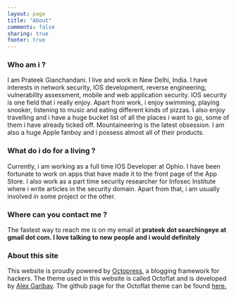 ```yaml
---
layout: page
title: "About"
comments: false
sharing: true
footer: true
---
```


<h3>Who am i ?</h3>

I am Prateek Gianchandani. I live and work in New Delhi, India. I have interests in network security, IOS development, reverse engineering, vulnerability assessment, mobile and web application security. IOS security is one field that i really enjoy. Apart from work, i enjoy swimming, playing snooker, listening to music and eating different kinds of pizzas. I also enjoy travelling and i have a huge bucket list of all the places i want to go, some of them i have already ticked off. Mountaineering is the latest obsession. I am also a huge Apple fanboy and i possess almost all of their products.

<h3>What do i do for a living ?</h3>

Currently, i am working as a full time IOS Developer at Ophio. I have been fortunate to work on apps that have made it to the front page of the App Store. I also work as a part time security researcher for Infosec Institute where i write articles in the security domain. Apart from that, i am usually involved in some project or the other.

<h3>Where can you contact me ?</h3>

The fastest way to reach me is on my email at <b>prateek dot searchingeye at gmail dot com. I love talking to new people and i would definitely</b>

<h3>About this site</h3>

This website is proudly powered by <a href="octopress.org">Octopress</a>, a blogging framework for hackers. The theme used in this website is called Octoflat and is developed by <a href="alexgaribay.com">Alex Garibay</a>. The github page for the Octoflat theme can be found <a href="https://github.com/alexgaribay/octoflat">here.</a>